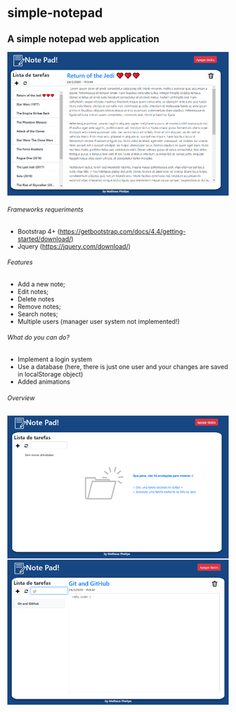 # simple-notepad
## A simple notepad web application 

![](/images/02.png)

###### Frameworks requeriments

- Bootstrap 4+ (https://getbootstrap.com/docs/4.4/getting-started/download/)
- Jquery (https://jquery.com/download/)


###### Features

- Add a new note;
- Edit notes;
- Delete notes
- Remove notes;
- Search notes;
- Multiple users (manager user system not implemented!)

###### What do you can do?

- Implement a login system
- Use a database (here, there is just one user and your changes are saved in localStorage object)
- Added animations

###### Overview

![](/images/01.png)
![](/images/03.png)




